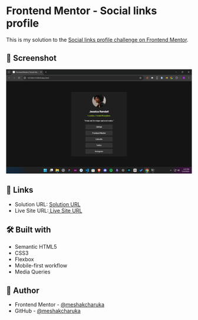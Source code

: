 # Frontend Mentor - Social links profile

This is my solution to the [Social links profile challenge on Frontend Mentor](https://www.frontendmentor.io/challenges/social-links-profile). 


## 📸 Screenshot

![Screenshot](https://github.com/Meshak-Charuka/Social-links-profile/blob/main/Screenshot%20(40).png)

## 🔗 Links

- Solution URL: [Solution URL](https://github.com/Meshak-Charuka/Social-links-profile)
- Live Site URL:[ Live Site URL](https://recipe-page-six-liard.vercel.app/)

## 🛠️ Built with

- Semantic HTML5
- CSS3
- Flexbox
- Mobile-first workflow
- Media Queries

## 👤 Author

- Frontend Mentor - [@meshakcharuka](https://www.frontendmentor.io/profile/Meshak-Charuka)
- GitHub - [@meshakcharuka](https://github.com/Meshak-Charuka)
